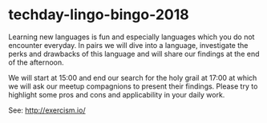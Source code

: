 # techday-lingo-bingo-2018

Learning new languages is fun and especially languages which you do not encounter everyday. 
In pairs we will dive into a language, investigate the perks and drawbacks of this language and will share our findings at the end of the afternoon.

We will start at 15:00 and end our search for the holy grail at 17:00 at which we will ask our meetup compagnions to present their findings. Please try to highlight some pros and cons and applicability in your daily work. 


See:
http://exercism.io/

